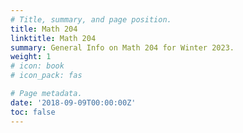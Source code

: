 ```yaml
---
# Title, summary, and page position.
title: Math 204
linktitle: Math 204
summary: General Info on Math 204 for Winter 2023.
weight: 1
# icon: book
# icon_pack: fas

# Page metadata.
date: '2018-09-09T00:00:00Z'
toc: false
---
```

